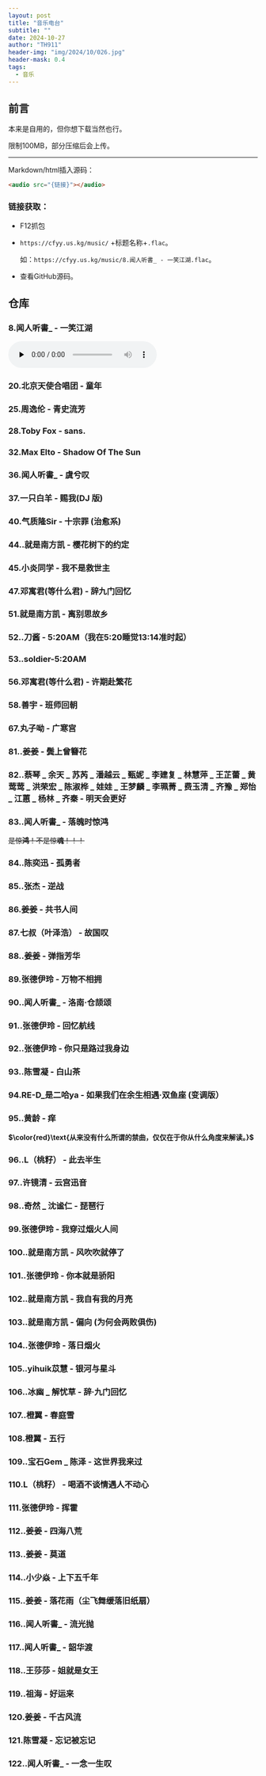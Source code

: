 ```yaml
---
layout: post
title: "音乐电台"
subtitle: ""
date: 2024-10-27
author: "TH911"
header-img: "img/2024/10/026.jpg"
header-mask: 0.4
tags:
  - 音乐
---
```


## 前言

本来是自用的，但你想下载当然也行。

限制100MB，部分压缩后会上传。

***

Markdown/html插入源码：

```html
<audio src="{链接}"></audio>
```

### 链接获取：

* F12抓包

* `https://cfyy.us.kg/music/` +标题名称+`.flac`。

  如：`https://cfyy.us.kg/music/8.闻人听書_ - 一笑江湖.flac`。

* 查看GitHub源码。

## 仓库

### 8.闻人听書_ - 一笑江湖

<audio src="https://cfyy.us.kg/music/8.闻人听書_ - 一笑江湖.flac"></audio>

<audio id="audio" controls="" preload="none"> <source id="flac" src="https://cfyy.us.kg/music/8.闻人听書_ - 一笑江湖.flac"> </audio>

### 20.北京天使合唱团 - 童年

<audio src="https://cfyy.us.kg/music/20.北京天使合唱团 - 童年.flac"></audio>

### 25.周逸伦 - 青史流芳

<audio src="https://cfyy.us.kg/music/25.周逸伦 - 青史流芳.flac"></audio>

### 28.Toby Fox - sans.

<audio src="https://cfyy.us.kg/music/28.Toby Fox - sans..flac"></audio>

### 32.Max Elto - Shadow Of The Sun

<audio src="https://cfyy.us.kg/music/32.Max Elto - Shadow Of The Sun.flac"></audio>

### 36.闻人听書_ - 虞兮叹

<audio src="https://cfyy.us.kg/music/36.闻人听書_ - 虞兮叹.flac"></audio>

### 37.一只白羊 - 赐我(DJ 版)

<audio src="https://cfyy.us.kg/music/37.一只白羊 - 赐我(DJ 版).flac"></audio>

### 40.气质隆Sir - 十宗罪 (治愈系)

<audio src="https://cfyy.us.kg/music/40.气质隆Sir - 十宗罪 (治愈系).flac"></audio>

### 44..就是南方凯 - 樱花树下的约定

<audio src="https://cfyy.us.kg/music/44..就是南方凯 - 樱花树下的约定.flac"></audio>

### 45.小炎同学 - 我不是救世主

<audio src="https://cfyy.us.kg/music/45.小炎同学 - 我不是救世主.flac"></audio>

### 47.邓寓君(等什么君) - 辞九门回忆

<audio src="https://cfyy.us.kg/music/47.邓寓君(等什么君) - 辞九门回忆.flac"></audio>

### 51.就是南方凯 - 离别思故乡

<audio src="https://cfyy.us.kg/music/51.就是南方凯 - 离别思故乡.flac"></audio>

### 52..刀酱 - 5:20AM（我在5:20睡觉13:14准时起）

<audio src="https://cfyy.us.kg/music/52..刀酱 - 5：20AM（我在5：20睡觉13：14准时起）.flac"></audio>

### 53..soldier-5:20AM

<audio src="https://cfyy.us.kg/music/53..soldier-5：20AM.flac"></audio>

### 56.邓寓君(等什么君) - 许期赴繁花

<audio src="https://cfyy.us.kg/music/56.邓寓君(等什么君) - 许期赴繁花.flac"></audio>

### 58.善宇 - 班师回朝

<audio src="https://cfyy.us.kg/music/58.善宇 - 班师回朝.flac"></audio>

### 67.丸子呦 - 广寒宫

<audio src="https://cfyy.us.kg/music/67.丸子呦 - 广寒宫.flac"></audio>

### 81..姜姜 - 鬓上曾簪花

<audio src="https://cfyy.us.kg/music/81..姜姜 - 鬓上曾簪花.flac"></audio>

### 82..蔡琴 _ 余天 _ 苏芮 _ 潘越云 _ 甄妮 _ 李建复 _ 林慧萍 _ 王芷蕾 _ 黄莺莺 _ 洪荣宏 _ 陈淑桦 _ 娃娃 _ 王梦麟 _ 李珮菁 _ 费玉清 _ 齐豫 _ 郑怡 _ 江蕙 _ 杨林 _ 齐秦 - 明天会更好

<audio src="https://cfyy.us.kg/music/82..蔡琴 _ 余天 _ 苏芮 _ 潘越云 _ 甄妮 _ 李建复 _ 林慧萍 _ 王芷蕾 _ 黄莺莺 _ 洪荣宏 _ 陈淑桦 _ 娃娃 _ 王梦麟 _ 李珮菁 _ 费玉清 _ 齐豫 _ 郑怡 _ 江蕙 _ 杨林 _ 齐秦 - 明天会更好.flac"></audio>

### 83..闻人听書_ - 落魄时惊鸿

<audio src="https://cfyy.us.kg/music/83..闻人听書_ - 落魄时惊鸿.flac"></audio>

~~是惊**鸿**！不是惊**魂**！！！~~

### 84..陈奕迅 - 孤勇者

<audio src="https://cfyy.us.kg/music/84..陈奕迅 - 孤勇者.flac"></audio>

### 85..张杰 - 逆战

<audio src="https://cfyy.us.kg/music/85..张杰 - 逆战.flac"></audio>

### 86.姜姜 - 共书人间

<audio src="https://cfyy.us.kg/music/86.姜姜 - 共书人间.flac"></audio>

### 87.七叔（叶泽浩） - 故国叹

<audio src="https://cfyy.us.kg/music/87.七叔（叶泽浩） - 故国叹.flac"></audio>

### 88..姜姜 - 弹指芳华

<audio src="https://cfyy.us.kg/music/88..姜姜 - 弹指芳华.flac"></audio>

### 89.张德伊玲 - 万物不相拥

<audio src="https://cfyy.us.kg/music/89.张德伊玲 - 万物不相拥.flac"></audio>

### 90..闻人听書_ - 洛南·仓颉颂

<audio src="https://cfyy.us.kg/music/90..闻人听書_ - 洛南·仓颉颂.flac"></audio>

### 91..张德伊玲 - 回忆航线

<audio src="https://cfyy.us.kg/music/91..张德伊玲 - 回忆航线.flac"></audio>

### 92..张德伊玲 - 你只是路过我身边

<audio src="https://cfyy.us.kg/music/92..张德伊玲 - 你只是路过我身边.flac"></audio>

### 93..陈雪凝 - 白山茶

<audio src="https://cfyy.us.kg/music/93..陈雪凝 - 白山茶.flac"></audio>

### 94.RE-D_是二哈ya - 如果我们在余生相遇·双鱼座 (变调版）

<audio src="https://cfyy.us.kg/music/94.RE-D_是二哈ya - 如果我们在余生相遇·双鱼座 (变调版）.flac"></audio>

### 95..黄龄 - 痒

<audio src="https://cfyy.us.kg/music/95..黄龄 - 痒.flac"></audio>

**$\color{red}\text{从来没有什么所谓的禁曲，仅仅在于你从什么角度来解读。}$**

### 96..L（桃籽） - 此去半生

<audio src="https://cfyy.us.kg/music/96..L（桃籽） - 此去半生.flac"></audio>

### 97..许镜清 - 云宫迅音

<audio src="https://cfyy.us.kg/music/97..许镜清 - 云宫迅音.flac"></audio>

### 98..奇然 _ 沈谧仁 - 琵琶行

<audio src="https://cfyy.us.kg/music/98..奇然 _ 沈谧仁 - 琵琶行.flac"></audio>

### 99.张德伊玲 - 我穿过烟火人间

<audio src="https://cfyy.us.kg/music/99.张德伊玲 - 我穿过烟火人间.flac"></audio>

### 100..就是南方凯 - 风吹吹就停了

<audio src="https://cfyy.us.kg/music/100..就是南方凯 - 风吹吹就停了.flac"></audio>

### 101..张德伊玲 - 你本就是骄阳

<audio src="https://cfyy.us.kg/music/101..张德伊玲 - 你本就是骄阳.flac"></audio>

### 102..就是南方凯 - 我自有我的月亮

<audio src="https://cfyy.us.kg/music/102..就是南方凯 - 我自有我的月亮.flac"></audio>

### 103..就是南方凯 - 偏向 (为何会两败俱伤)

<audio src="https://cfyy.us.kg/music/103..就是南方凯 - 偏向 (为何会两败俱伤).flac"></audio>

### 104..张德伊玲 - 落日烟火

<audio src="https://cfyy.us.kg/music/104..张德伊玲 - 落日烟火.flac"></audio>

### 105..yihuik苡慧 - 银河与星斗

<audio src="https://cfyy.us.kg/music/105..yihuik苡慧 - 银河与星斗.flac"></audio>

### 106..冰幽 _ 解忧草 - 辞·九门回忆

<audio src="https://cfyy.us.kg/music/106..冰幽 _ 解忧草 - 辞·九门回忆.flac"></audio>

### 107..橙翼 - 春庭雪

<audio src="https://cfyy.us.kg/music/107..橙翼 - 春庭雪.flac"></audio>

### 108.橙翼 - 五行

<audio src="https://cfyy.us.kg/music/108.橙翼 - 五行.flac"></audio>

### 109..宝石Gem _ 陈泽 - 这世界我来过

<audio src="https://cfyy.us.kg/music/109..宝石Gem _ 陈泽 - 这世界我来过.flac"></audio>

### 110.L（桃籽） - 喝酒不谈情遇人不动心

<audio src="https://cfyy.us.kg/music/110.L（桃籽） - 喝酒不谈情遇人不动心.flac"></audio>

### 111.张德伊玲 - 挥霍

<audio src="https://cfyy.us.kg/music/111.张德伊玲 - 挥霍.flac"></audio>

### 112..姜姜 - 四海八荒

<audio src="https://cfyy.us.kg/music/112..姜姜 - 四海八荒.flac"></audio>

### 113..姜姜 - 莫道

<audio src="https://cfyy.us.kg/music/113..姜姜 - 莫道.flac"></audio>

### 114..小少焱 - 上下五千年

<audio src="https://cfyy.us.kg/music/114..小少焱 - 上下五千年.flac"></audio>

### 115..姜姜 - 落花雨（尘飞舞缓落旧纸扇）

<audio src="https://cfyy.us.kg/music/115..姜姜 - 落花雨（尘飞舞缓落旧纸扇）.flac"></audio>

### 116..闻人听書_ - 流光抛

<audio src="https://cfyy.us.kg/music/116..闻人听書_ - 流光抛.flac"></audio>

### 117..闻人听書_ - 韶华渡

<audio src="https://cfyy.us.kg/music/117..闻人听書_ - 韶华渡.flac"></audio>

### 118..王莎莎 - 姐就是女王

<audio src="https://cfyy.us.kg/music/118..王莎莎 - 姐就是女王.flac"></audio>

### 119..祖海 - 好运来

<audio src="https://cfyy.us.kg/music/119..祖海 - 好运来.flac"></audio>

### 120.姜姜 - 千古风流

<audio src="https://cfyy.us.kg/music/120.姜姜 - 千古风流.flac"></audio>

### 121.陈雪凝 - 忘记被忘记

<audio src="https://cfyy.us.kg/music/121.陈雪凝 - 忘记被忘记.flac"></audio>

### 122..闻人听書_ - 一念一生叹

<audio src="https://cfyy.us.kg/music/122..闻人听書_ - 一念一生叹.flac"></audio>